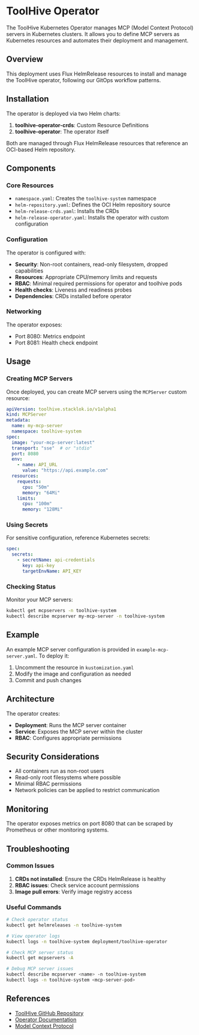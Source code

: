 # ToolHive Operator

The ToolHive Kubernetes Operator manages MCP (Model Context Protocol) servers in Kubernetes clusters. It allows you to define MCP servers as Kubernetes resources and automates their deployment and management.

## Overview

This deployment uses Flux HelmRelease resources to install and manage the ToolHive operator, following our GitOps workflow patterns.

## Installation

The operator is deployed via two Helm charts:
1. **toolhive-operator-crds**: Custom Resource Definitions
2. **toolhive-operator**: The operator itself

Both are managed through Flux HelmRelease resources that reference an OCI-based Helm repository.

## Components

### Core Resources

- `namespace.yaml`: Creates the `toolhive-system` namespace
- `helm-repository.yaml`: Defines the OCI Helm repository source
- `helm-release-crds.yaml`: Installs the CRDs
- `helm-release-operator.yaml`: Installs the operator with custom configuration

### Configuration

The operator is configured with:
- **Security**: Non-root containers, read-only filesystem, dropped capabilities
- **Resources**: Appropriate CPU/memory limits and requests
- **RBAC**: Minimal required permissions for operator and toolhive pods
- **Health checks**: Liveness and readiness probes
- **Dependencies**: CRDs installed before operator

### Networking

The operator exposes:
- Port 8080: Metrics endpoint
- Port 8081: Health check endpoint

## Usage

### Creating MCP Servers

Once deployed, you can create MCP servers using the `MCPServer` custom resource:

```yaml
apiVersion: toolhive.stacklok.io/v1alpha1
kind: MCPServer
metadata:
  name: my-mcp-server
  namespace: toolhive-system
spec:
  image: "your-mcp-server:latest"
  transport: "sse"  # or "stdio"
  port: 8080
  env:
    - name: API_URL
      value: "https://api.example.com"
  resources:
    requests:
      cpu: "50m"
      memory: "64Mi"
    limits:
      cpu: "100m"
      memory: "128Mi"
```

### Using Secrets

For sensitive configuration, reference Kubernetes secrets:

```yaml
spec:
  secrets:
    - secretName: api-credentials
      key: api-key
      targetEnvName: API_KEY
```

### Checking Status

Monitor your MCP servers:

```bash
kubectl get mcpservers -n toolhive-system
kubectl describe mcpserver my-mcp-server -n toolhive-system
```

## Example

An example MCP server configuration is provided in `example-mcp-server.yaml`. To deploy it:

1. Uncomment the resource in `kustomization.yaml`
2. Modify the image and configuration as needed
3. Commit and push changes

## Architecture

The operator creates:
- **Deployment**: Runs the MCP server container
- **Service**: Exposes the MCP server within the cluster
- **RBAC**: Configures appropriate permissions

## Security Considerations

- All containers run as non-root users
- Read-only root filesystems where possible
- Minimal RBAC permissions
- Network policies can be applied to restrict communication

## Monitoring

The operator exposes metrics on port 8080 that can be scraped by Prometheus or other monitoring systems.

## Troubleshooting

### Common Issues

1. **CRDs not installed**: Ensure the CRDs HelmRelease is healthy
2. **RBAC issues**: Check service account permissions
3. **Image pull errors**: Verify image registry access

### Useful Commands

```bash
# Check operator status
kubectl get helmreleases -n toolhive-system

# View operator logs
kubectl logs -n toolhive-system deployment/toolhive-operator

# Check MCP server status
kubectl get mcpservers -A

# Debug MCP server issues
kubectl describe mcpserver <name> -n toolhive-system
kubectl logs -n toolhive-system <mcp-server-pod>
```

## References

- [ToolHive GitHub Repository](https://github.com/stacklok/toolhive)
- [Operator Documentation](https://github.com/stacklok/toolhive/blob/main/cmd/thv-operator/README.md)
- [Model Context Protocol](https://modelcontextprotocol.io/)
